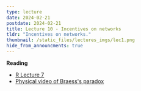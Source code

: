 ```yaml
---
type: lecture
date: 2024-02-21
postdate: 2024-02-21
title: Lecture 10 - Incentives on networks
tldr: "Incentives on networks."
thumbnail: /static_files/lectures_imgs/lec1.png
hide_from_announcments: true
---
```


**Reading**
 - [R Lecture 7](https://timroughgarden.org/f16/l/l7.pdf)
 - [Physical video of Braess's paradox](https://www.youtube.com/watch?v=nMrYlspifuo)